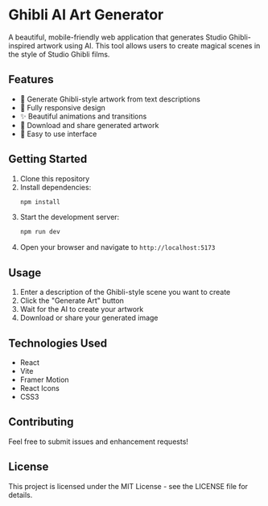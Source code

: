 # Ghibli AI Art Generator

A beautiful, mobile-friendly web application that generates Studio Ghibli-inspired artwork using AI. This tool allows users to create magical scenes in the style of Studio Ghibli films.

## Features

- 🎨 Generate Ghibli-style artwork from text descriptions
- 📱 Fully responsive design
- ✨ Beautiful animations and transitions
- 💾 Download and share generated artwork
- 🎯 Easy to use interface

## Getting Started

1. Clone this repository
2. Install dependencies:
   ```bash
   npm install
   ```
3. Start the development server:
   ```bash
   npm run dev
   ```
4. Open your browser and navigate to `http://localhost:5173`

## Usage

1. Enter a description of the Ghibli-style scene you want to create
2. Click the "Generate Art" button
3. Wait for the AI to create your artwork
4. Download or share your generated image

## Technologies Used

- React
- Vite
- Framer Motion
- React Icons
- CSS3

## Contributing

Feel free to submit issues and enhancement requests!

## License

This project is licensed under the MIT License - see the LICENSE file for details. 